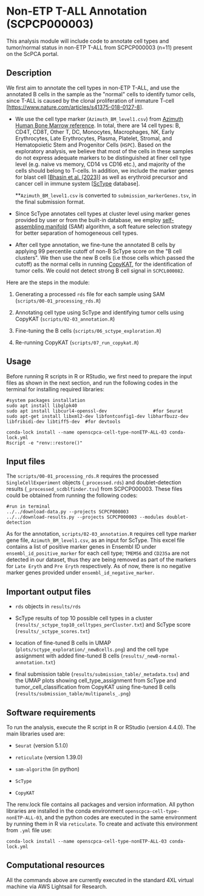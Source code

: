 # Non-ETP T-ALL Annotation (SCPCP000003)

This analysis module will include code to annotate cell types and tumor/normal status in non-ETP T-ALL from SCPCP000003 (n=11) present on the ScPCA portal.

## Description

We first aim to annotate the cell types in non-ETP T-ALL, and use the annotated B cells in the sample as the "normal" cells to identify tumor cells, since T-ALL is caused by the clonal proliferation of immature T-cell [<https://www.nature.com/articles/s41375-018-0127-8>].

-   We use the cell type marker (`Azimuth_BM_level1.csv`) from [Azimuth Human Bone Marrow reference](https://azimuth.hubmapconsortium.org/references/#Human%20-%20Bone%20Marrow). In total, there are 14 cell types: B, CD4T, CD8T, Other T, DC, Monocytes, Macrophages, NK, Early Erythrocytes, Late Erythrocytes, Plasma, Platelet, Stromal, and Hematopoietic Stem and Progenitor Cells (`HSPC`). Based on the exploratory analysis, we believe that most of the cells in these samples do not express adequate markers to be distinguished at finer cell type level (e.g. naive vs memory, CD14 vs CD16 etc.), and majority of the cells should belong to T-cells. In addition, we include the marker genes for blast cell [[Bhasin et al. (2023)](https://www.nature.com/articles/s41598-023-39152-z)] as well as erythroid precursor and cancer cell in immune system [[ScType](https://sctype.app/database.php) database].

    \*\*`Azimuth_BM_level1.csv` is converted to `submission_markerGenes.tsv`, in the final submission format.

-   Since ScType annotates cell types at cluster level using marker genes provided by user or from the built-in database, we employ [self-assembling manifold](https://github.com/atarashansky/self-assembling-manifold/tree/master) (SAM) algorithm, a soft feature selection strategy for better separation of homogeneous cell types.

-   After cell type annotation, we fine-tune the annotated B cells by applying 99 percentile cutoff of non-B ScType score on the "B cell clusters". We then use the new B cells (i.e those cells which passed the cutoff) as the normal cells in running [CopyKAT](https://github.com/navinlabcode/copykat), for the identification of tumor cells. We could not detect strong B cell signal in `SCPCL000082`.

Here are the steps in the module:

1.  Generating a processed `rds` file for each sample using SAM (`scripts/00-01_processing_rds.R`)

2.  Annotating cell type using ScType and identifying tumor cells using CopyKAT (`scripts/02-03_annotation.R`)

3.  Fine-tuning the B cells (`scripts/06_sctype_exploration.R`)

4.  Re-running CopyKAT (`scripts/07_run_copykat.R`)

## Usage

Before running R scripts in R or RStudio, we first need to prepare the input files as shown in the next section, and run the following codes in the terminal for installing required libraries:

```
#system packages installation
sudo apt install libglpk40
sudo apt install libcurl4-openssl-dev                 #for Seurat
sudo apt-get install libxml2-dev libfontconfig1-dev libharfbuzz-dev  libfribidi-dev libtiff5-dev  #for devtools

conda-lock install --name openscpca-cell-type-nonETP-ALL-03 conda-lock.yml
Rscript -e "renv::restore()"
```

## Input files

The `scripts/00-01_processing_rds.R` requires the processed `SingleCellExperiment` objects (`_processed.rds`) and doublet-detection results (`_processed_scdblfinder.tsv`) from SCPCP000003. These files could be obtained from running the following codes:

```
#run in terminal
../../download-data.py --projects SCPCP000003
../../download-results.py --projects SCPCP000003 --modules doublet-detection
```

As for the annotation, `scripts/02-03_annotation.R` requires cell type marker gene file, `Azimuth_BM_level1.csv`, as an input for ScType. This excel file contains a list of positive marker genes in Ensembl ID under `ensembl_id_positive_marker` for each cell type; `TMEM56` and `CD235a` are not detected in our dataset, thus they are being removed as part of the markers for `Late Eryth` and `Pre Eryth` respectively. As of now, there is no negative marker genes provided under `ensembl_id_negative_marker`.

## Important output files

-   `rds` objects in `results/rds`

-   ScType results of top 10 possible cell types in a cluster (`results/_sctype_top10_celltypes_perCluster.txt`) and ScType score (`results/_sctype_scores.txt`)

-   location of fine-tuned B cells in UMAP (`plots/sctype_exploration/_newBcells.png`) and the cell type assignment with added fine-tuned B cells (`results/_newB-normal-annotation.txt`)

-   final submission table (`results/submission_table/_metadata.tsv`) and the UMAP plots showing cell_type_assignment from ScType and tumor_cell_classification from CopyKAT using fine-tuned B cells (`results/submission_table/multipanels_.png`)

## Software requirements

To run the analysis, execute the R script in R or RStudio (version 4.4.0). The main libraries used are:

-   `Seurat` (version 5.1.0)

-   `reticulate` (version 1.39.0)

-   `sam-algorithm` (in python)

-   `ScType`

-   `CopyKAT`

The renv.lock file contains all packages and version information. All python libraries are installed in the conda environment `openscpca-cell-type-nonETP-ALL-03`, and the python codes are executed in the same environment by running them in R via `reticulate`. To create and activate this environment from `.yml` file use:

```
conda-lock install --name openscpca-cell-type-nonETP-ALL-03 conda-lock.yml
```

## Computational resources

All the commands above are currently executed in the standard 4XL virtual machine via AWS Lightsail for Research.
